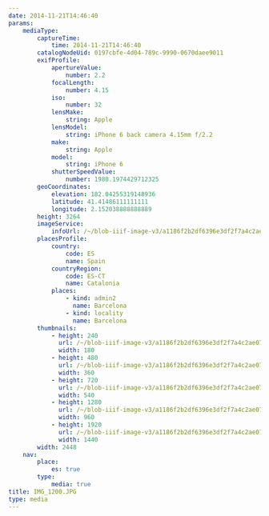```yaml
---
date: 2014-11-21T14:46:40
params:
    mediaType:
        captureTime:
            time: 2014-11-21T14:46:40
        catalogNodeUid: 0197cbfe-4d04-789c-9990-0670daee9011
        exifProfile:
            apertureValue:
                number: 2.2
            focalLength:
                number: 4.15
            iso:
                number: 32
            lensMake:
                string: Apple
            lensModel:
                string: iPhone 6 back camera 4.15mm f/2.2
            make:
                string: Apple
            model:
                string: iPhone 6
            shutterSpeedValue:
                number: 1980.1974429712325
        geoCoordinates:
            elevation: 182.04255319148936
            latitude: 41.41486111111111
            longitude: 2.152038888888889
        height: 3264
        imageService:
            infoUrl: /~/blob-iiif-image-v3/a1186f2b2df6396e3df2f7a4c2ae07c7f3caa4a578d14634a96a5a88eadf5361/info.json
        placesProfile:
            country:
                code: ES
                name: Spain
            countryRegion:
                code: ES-CT
                name: Catalonia
            places:
                - kind: admin2
                  name: Barcelona
                - kind: locality
                  name: Barcelona
        thumbnails:
            - height: 240
              url: /~/blob-iiif-image-v3/a1186f2b2df6396e3df2f7a4c2ae07c7f3caa4a578d14634a96a5a88eadf5361/full/180%2C240/0/default.jpg
              width: 180
            - height: 480
              url: /~/blob-iiif-image-v3/a1186f2b2df6396e3df2f7a4c2ae07c7f3caa4a578d14634a96a5a88eadf5361/full/360%2C480/0/default.jpg
              width: 360
            - height: 720
              url: /~/blob-iiif-image-v3/a1186f2b2df6396e3df2f7a4c2ae07c7f3caa4a578d14634a96a5a88eadf5361/full/540%2C720/0/default.jpg
              width: 540
            - height: 1280
              url: /~/blob-iiif-image-v3/a1186f2b2df6396e3df2f7a4c2ae07c7f3caa4a578d14634a96a5a88eadf5361/full/960%2C1280/0/default.jpg
              width: 960
            - height: 1920
              url: /~/blob-iiif-image-v3/a1186f2b2df6396e3df2f7a4c2ae07c7f3caa4a578d14634a96a5a88eadf5361/full/1440%2C1920/0/default.jpg
              width: 1440
        width: 2448
    nav:
        place:
            es: true
        type:
            media: true
title: IMG_1200.JPG
type: media
---
```

